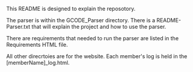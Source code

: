 This README is designed to explain the reposotory. 

The parser is within the GCODE_Parser directory. There is a README-Parser.txt that will explain the project and how to use the parser.

There are requirements that needed to run the parser are listed in the Requirements HTML file. 

All other direcrtoies are for the website. Each member's log is held in the [memberName]_log.html. 
